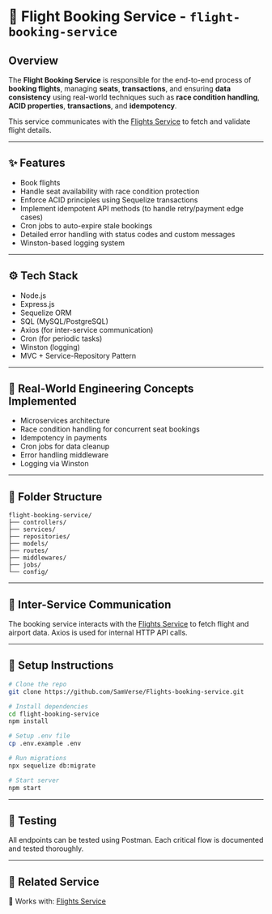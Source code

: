 
# 🎫 Flight Booking Service - `flight-booking-service`

## Overview
The **Flight Booking Service** is responsible for the end-to-end process of **booking flights**, managing **seats**, **transactions**, and ensuring **data consistency** using real-world techniques such as **race condition handling**, **ACID properties**, **transactions**, and **idempotency**.

This service communicates with the [Flights Service](https://github.com/SamVerse/Airport-service-backend) to fetch and validate flight details.

---

## ✨ Features

- Book flights
- Handle seat availability with race condition protection
- Enforce ACID principles using Sequelize transactions
- Implement idempotent API methods (to handle retry/payment edge cases)
- Cron jobs to auto-expire stale bookings
- Detailed error handling with status codes and custom messages
- Winston-based logging system

---

## ⚙️ Tech Stack

- Node.js
- Express.js
- Sequelize ORM
- SQL (MySQL/PostgreSQL)
- Axios (for inter-service communication)
- Cron (for periodic tasks)
- Winston (logging)
- MVC + Service-Repository Pattern

---

## 🧠 Real-World Engineering Concepts Implemented

- Microservices architecture
- Race condition handling for concurrent seat bookings
- Idempotency in payments
- Cron jobs for data cleanup
- Error handling middleware
- Logging via Winston

---

## 📁 Folder Structure

```
flight-booking-service/
├── controllers/
├── services/
├── repositories/
├── models/
├── routes/
├── middlewares/
├── jobs/
└── config/
```

---

## 🔌 Inter-Service Communication

The booking service interacts with the [Flights Service](https://github.com/SamVerse/Airport-service-backend) to fetch flight and airport data. Axios is used for internal HTTP API calls.

---

## 📜 Setup Instructions

```bash
# Clone the repo
git clone https://github.com/SamVerse/Flights-booking-service.git

# Install dependencies
cd flight-booking-service
npm install

# Setup .env file
cp .env.example .env

# Run migrations
npx sequelize db:migrate

# Start server
npm start
```

---

## 🧪 Testing

All endpoints can be tested using Postman. Each critical flow is documented and tested thoroughly.

---

## 🔗 Related Service

📡 Works with: [Flights Service](https://github.com/SamVerse/Airport-service-backend)
